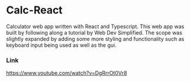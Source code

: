 # Calc-React
Calculator web app written with React and Typescript. This web app was built by following along a tutorial by Web Dev Simplified. The scope was slightly expanded by adding some more styling and functionality such as keyboard input being used as well as the gui. 

### Link
https://www.youtube.com/watch?v=DgRrrOt0Vr8
